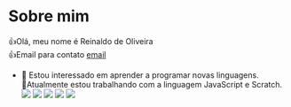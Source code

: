 # Sobre mim
👍Olá, meu nome é Reinaldo de Oliveira  
 👍Email para contato [email](oliveira.reinaldo@escola.pr.gov.br)
- 👀 Estou interessado em aprender a programar novas linguagens.  
 🌱Atualmente estou  trabalhando com a linguagem JavaScript e Scratch.  
![](https://img.shields.io/badge/Scratch-4D97FF?style=for-the-badge&logo=Scratch&logoColor=white)
![](https://img.shields.io/badge/JavaScript-323330?style=for-the-badge&logo=javascript&logoColor=F7DF1E)
![](https://img.shields.io/badge/HTML5-E34F26?style=for-the-badge&logo=html5&logoColor=white)
![](https://img.shields.io/badge/PHP-777BB4?style=for-the-badge&logo=php&logoColor=white)
![](https://img.shields.io/badge/Linux-E34F26?style=for-the-badge&logo=linux&logoColor=black)

